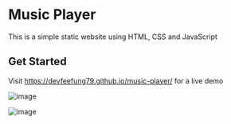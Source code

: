 # Music Player
This is a simple static website using HTML, CSS and JavaScript

## Get Started
Visit https://devfeefung79.github.io/music-player/ for a live demo

![image](https://user-images.githubusercontent.com/70851914/197289220-36717dfb-467e-481e-b66e-85039bf39786.png)

![image](https://user-images.githubusercontent.com/70851914/197289271-7c3c9744-5e8a-4d19-8ab9-483d5b6dbbf8.png)
